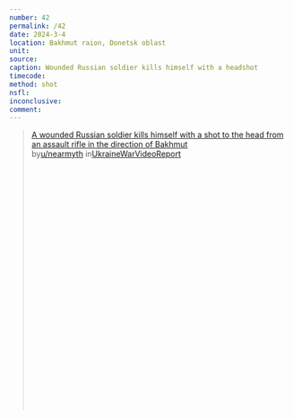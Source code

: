 ```yaml
---
number: 42
permalink: /42
date: 2024-3-4
location: Bakhmut raion, Donetsk oblast
unit:
source: 
caption: Wounded Russian soldier kills himself with a headshot
timecode: 
method: shot
nsfl: 
inconclusive: 
comment: 
---
```

<blockquote class="reddit-embed-bq" style="height:500px" data-embed-height="566"><a href="https://www.reddit.com/r/UkraineWarVideoReport/comments/1b6fwk2/a_wounded_russian_soldier_kills_himself_with_a/">A wounded Russian soldier kills himself with a shot to the head from an assault rifle in the direction of Bakhmut</a><br> by<a href="https://www.reddit.com/user/nearmyth/">u/nearmyth</a> in<a href="https://www.reddit.com/r/UkraineWarVideoReport/">UkraineWarVideoReport</a></blockquote><script async="" src="https://embed.reddit.com/widgets.js" charset="UTF-8"></script>